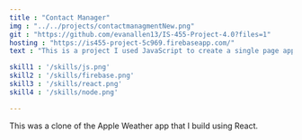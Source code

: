 ```yaml
---
title : "Contact Manager"
img : "../../projects/contactmanagmentNew.png"
git : "https://github.com/evanallen13/IS-455-Project-4.0?files=1"
hosting : "https://is455-project-5c969.firebaseapp.com/"
text : "This is a project I used JavaScript to create a single page application that cycles through the processes of creating and maintaining contacts."

skill1 : '/skills/js.png'
skill2 : '/skills/firebase.png'
skill3 : '/skills/react.png'
skill4 : '/skills/node.png'

---
```


This was a clone of the Apple Weather app that I build using React.